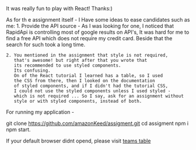 It was really fun to play with React! Thanks:)

As for th e assignment itself - 
I Have some ideas to ease candidates such as me:
    1. Provide the API source -
       As I was looking for one, I noticed that RapidApi
       is controlling most of google results on API's,
       It was hard for me to find a free API which 
       does not require my credit card.
       Beside that the search for such took a long time.

    2. You mentioned in the assignment that style is not required,
       that's awesome! but right after that you wrote that
       its recommended to use styled components.
       Its confusing.
       On of the React tutorial I learned has a table, so I used 
       the CSS from there, then I looked on the documentation 
       of styled components, and if I didn't had the tutorial CSS,
       I could not use the styled components unless I used styled -
       which is not required ... So I say, ask for an assignment without
       style or with styled components, instead of both.

For running my application - 

git clone https://github.com/amazonKeed/assigment.git
cd assigment
npm i 
npm start.

If your default browser didnt opend, please visit
[teams table](http://localhost:3000/teams)
